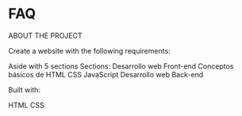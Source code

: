 # FAQ

ABOUT THE PROJECT

Create a website with the following requirements:

Aside with 5 sections
Sections: 
Desarrollo web Front-end
Conceptos básicos de HTML
CSS
JavaScript
Desarrollo web Back-end

Built with:

HTML
CSS

